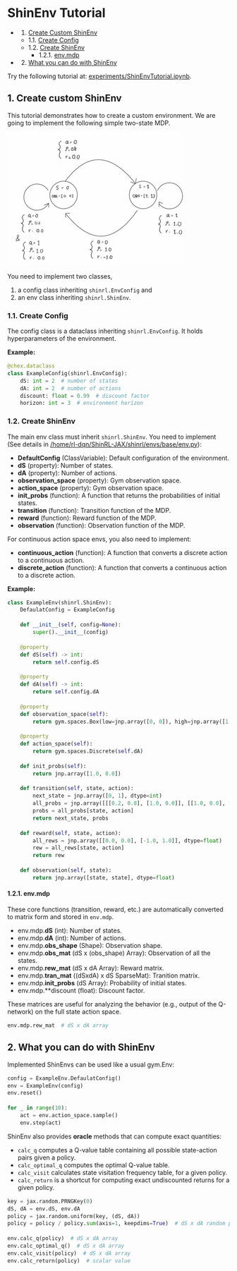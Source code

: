 # ShinEnv Tutorial

* 1. [Create Custom ShinEnv](#CreatecustomShinEnv)
	* 1.1. [Create Config](#CreateConfig)
	* 1.2. [Create ShinEnv](#CreateShinEnv)
		* 1.2.1. [env.mdp](#env.mdp)
* 2. [What you can do with ShinEnv](#WhatyoucandowithShinEnv)


Try the following tutorial at: [experiments/ShinEnvTutorial.ipynb](../../experiments/ShinEnvTutorial.ipynb).

##  1. <a name='CreateCustomShinEnv'></a>Create custom ShinEnv


This tutorial demonstrates how to create a custom environment.
We are going to implement the following simple two-state MDP.

![SimpleMDP](../../assets/simple-mdp.png)

You need to implement two classes, 
1. a config class inheriting `shinrl.EnvConfig` and 
2. an env class inheriting `shinrl.ShinEnv`.

###  1.1. <a name='CreateConfig'></a>Create Config

The config class is a dataclass inheriting `shinrl.EnvConfig`.
It holds hyperparameters of the environment.

**Example:**

```python
@chex.dataclass
class ExampleConfig(shinrl.EnvConfig):
    dS: int = 2  # number of states
    dA: int = 2  # number of actions
    discount: float = 0.99  # discount factor
    horizon: int = 3  # environment horizon
```

###  1.2. <a name='CreateShinEnv'></a>Create ShinEnv

The main env class must inherit `shinrl.ShinEnv`.
You need to implement (See details in [/home/rl-dqn/ShinRL-JAX/shinrl/envs/base/env.py](/home/rl-dqn/ShinRL-JAX/shinrl/envs/base/env.py)):

* **DefaultConfig** (ClassVariable): Default configuration of the environment.
* **dS** (property): Number of states.
* **dA** (property): Number of actions.
* **observation_space** (property): Gym observation space.
* **action_space** (property): Gym observation space.
* **init_probs** (function): A function that returns the probabilities of initial states.
* **transition** (function): Transition function of the MDP.
* **reward** (function): Reward function of the MDP.
* **observation** (function): Observation function of the MDP.

For continuous action space envs, you also need to implement:
* **continuous_action** (function): A function that converts a discrete action to a continuous action.
* **discrete_action** (function): A function that converts a continuous action to a discrete action.


**Example:**

```python
class ExampleEnv(shinrl.ShinEnv):
    DefaulatConfig = ExampleConfig
    
    def __init__(self, config=None):
        super().__init__(config)

    @property
    def dS(self) -> int:
        return self.config.dS

    @property
    def dA(self) -> int:
        return self.config.dA

    @property
    def observation_space(self):
        return gym.spaces.Box(low=jnp.array([0, 0]), high=jnp.array([1., 1.]))

    @property
    def action_space(self):
        return gym.spaces.Discrete(self.dA)

    def init_probs(self):
        return jnp.array([1.0, 0.0])

    def transition(self, state, action):
        next_state = jnp.array([0, 1], dtype=int)
        all_probs = jnp.array([[[0.2, 0.8], [1.0, 0.0]], [[1.0, 0.0], [0.0, 1.0]]], dtype=float)
        probs = all_probs[state, action]
        return next_state, probs

    def reward(self, state, action):
        all_rews = jnp.array([[0.0, 0.0], [-1.0, 1.0]], dtype=float)
        rew = all_rews[state, action]
        return rew

    def observation(self, state):
        return jnp.array([state, state], dtype=float)
```

####  1.2.1. <a name='env.mdp'></a>env.mdp

These core functions (transition, reward, etc.) are automatically converted to matrix form and stored in `env.mdp`.

* env.mdp.**dS** (int): Number of states.
* env.mdp.**dA** (int): Number of actions.
* env.mdp.**obs_shape** (Shape): Observation shape.
* env.mdp.**obs_mat** (dS x (obs_shape) Array): Observation of all the states.
* env.mdp.**rew_mat** (dS x dA Array): Reward matrix.
* env.mdp.**tran_mat** ((dSxdA) x dS SparseMat): Tranition matrix.
* env.mdp.**init_probs** (dS Array): Probability of initial states.
* env.mdp.**discount (float): Discount factor.

These matrices are useful for analyzing the behavior (e.g., output of the Q-network) on the full state action space. 

```python
env.mdp.rew_mat  # dS x dA array
```

##  2. <a name='WhatyoucandowithShinEnv'></a>What you can do with ShinEnv

Implemented ShinEnvs can be used like a usual gym.Env:

```python
config = ExampleEnv.DefaulatConfig()
env = ExampleEnv(config)
env.reset()

for _ in range(10):
    act = env.action_space.sample()
    env.step(act)
```

ShinEnv also provides **oracle** methods that can compute exact quantities: 
* `calc_q` computes a Q-value table containing all possible state-action pairs given a policy.
* `calc_optimal_q` computes the optimal Q-value table.
* `calc_visit` calculates state visitation frequency table, for a given policy.
* `calc_return` is a shortcut for computing exact undiscounted returns for a given policy.

```python
key = jax.random.PRNGKey(0)
dS, dA = env.dS, env.dA
policy = jax.random.uniform(key, (dS, dA))
policy = policy / policy.sum(axis=1, keepdims=True)  # dS x dA random policy

env.calc_q(policy)  # dS x dA array
env.calc_optimal_q()  # dS x dA array
env.calc_visit(policy)  # dS x dA array
env.calc_return(policy)  # scalar value
```
